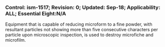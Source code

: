 ### Control: ism-1517; Revision: 0; Updated: Sep-18; Applicability: ALL; Essential Eight:N/A
<p>Equipment that is capable of reducing microform to a fine powder, with resultant particles not showing more than five consecutive characters per particle upon microscopic inspection, is used to destroy microfiche and microfilm.</p>